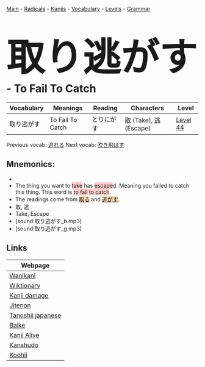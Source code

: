 <style> bigfont {font-size: 100px}</style>
[Main](../README.md) -
[Radicals](../radicals.md) -
[Kanjis](../kanjis.md) -
[Vocabulary](../vocabulary.md) -
[Levels](../levels.md) -
[Grammar](../grammar.md)
# <bigfont> 取り逃がす</bigfont> - To Fail To Catch 

| Vocabulary | Meanings | Reading | Characters | Level |
| --- | --- | --- | --- | --- |
| 取り逃がす | To Fail To Catch | とりにがす |  [取](../kanjis/取.md) (Take), [逃](../kanjis/逃.md) (Escape) | [Level 44](../levels/wk_level44.md) |

Previous vocab: [逃れる](逃れる.md) Next vocab: [吹き飛ばす](吹き飛ばす.md) 

## Mnemonics:

* 
* The thing you want to <span style="background-color:#ffcccb"> take</span> has <span style="background-color:#ffcccb"> escape</span>d. Meaning you failed to catch this thing. This word is <span style="background-color:#ffcccb"> to fail to catch</span>.
* The readings come from <span style="background-color:#fed8b1"> [取る](https://jisho.org/search/取る)</span> and <span style="background-color:#fed8b1"> [逃がす](https://jisho.org/search/逃がす)</span>.
* 取, 逃
* Take, Escape
* [sound:取り逃がす_b.mp3]
* [sound:取り逃がす_g.mp3]


## Links 

| Webpage |
| --- |
| [Wanikani          ](https://www.wanikani.com/kanji/取り逃がす) |
| [Wiktionary        ](https://en.wiktionary.org/wiki/取り逃がす) |
| [Kanji damage      ](http://www.kanjidamage.com/kanji/search?utf8=✓&q=取り逃がす) |
| [Jitenon           ](https://jitenon.com/kanji/取り逃がす) |
| [Tanoshii japanese ](https://www.tanoshiijapanese.com/dictionary/kanji.cfm?k=取り逃がす) |
| [Baike             ](https://baike.baidu.com/item/取り逃がす) |
| [Kanji Alive       ](https://app.kanjialive.com/取り逃がす) |
| [Kanshudo          ](https://www.kanshudo.com/searchmn?q=取り逃がす) |
| [Koohii            ](https://kanji.koohii.com/study/kanji/取り逃がす) |
